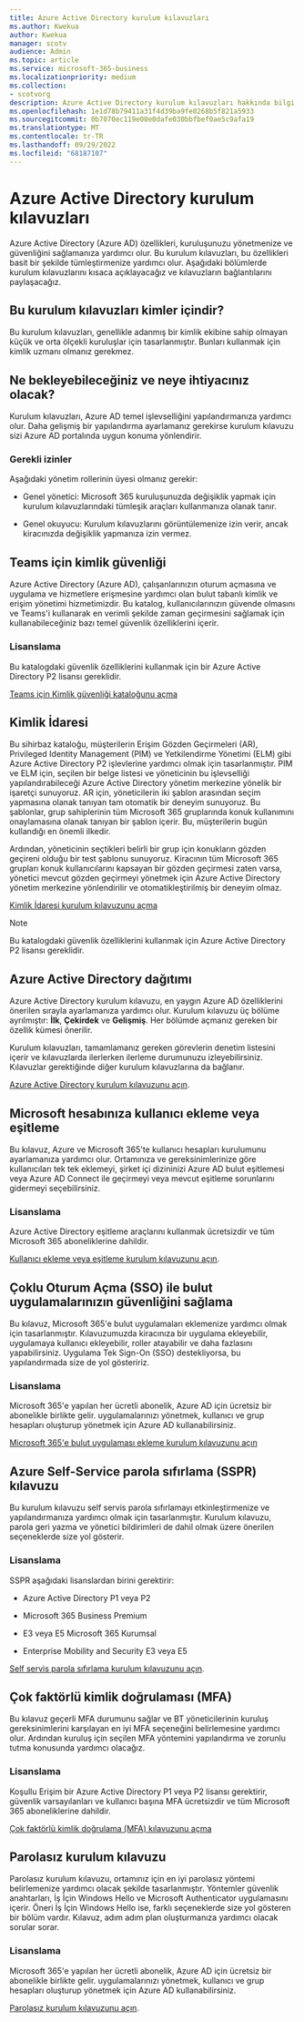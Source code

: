 ```yaml
---
title: Azure Active Directory kurulum kılavuzları
ms.author: Kwekua
author: Kwekua
manager: scotv
audience: Admin
ms.topic: article
ms.service: microsoft-365-business
ms.localizationpriority: medium
ms.collection:
- scotvorg
description: Azure Active Directory kurulum kılavuzları hakkında bilgi edinin.
ms.openlocfilehash: 1e1d78b79411a31f4d39ba9fe0268b5f821a5933
ms.sourcegitcommit: 0b7070ec119e00e0dafe030bbfbef0ae5c9afa19
ms.translationtype: MT
ms.contentlocale: tr-TR
ms.lasthandoff: 09/29/2022
ms.locfileid: "68187107"
---
```

# <a name="azure-active-directory-setup-guides"></a>Azure Active Directory kurulum kılavuzları

Azure Active Directory (Azure AD) özellikleri, kuruluşunuzu yönetmenize ve güvenliğini sağlamanıza yardımcı olur. Bu kurulum kılavuzları, bu özellikleri basit bir şekilde tümleştirmenize yardımcı olur. Aşağıdaki bölümlerde kurulum kılavuzlarını kısaca açıklayacağız ve kılavuzların bağlantılarını paylaşacağız.

## <a name="who-are-these-setup-guides-for"></a>Bu kurulum kılavuzları kimler içindir?

Bu kurulum kılavuzları, genellikle adanmış bir kimlik ekibine sahip olmayan küçük ve orta ölçekli kuruluşlar için tasarlanmıştır. Bunları kullanmak için kimlik uzmanı olmanız gerekmez.

## <a name="what-to-expect-and-what-youll-need"></a>Ne bekleyebileceğiniz ve neye ihtiyacınız olacak?

Kurulum kılavuzları, Azure AD temel işlevselliğini yapılandırmanıza yardımcı olur. Daha gelişmiş bir yapılandırma ayarlamanız gerekirse kurulum kılavuzu sizi Azure AD portalında uygun konuma yönlendirir.

### <a name="required-permissions"></a>Gerekli izinler

Aşağıdaki yönetim rollerinin üyesi olmanız gerekir:

- Genel yönetici: Microsoft 365 kuruluşunuzda değişiklik yapmak için kurulum kılavuzlarındaki tümleşik araçları kullanmanıza olanak tanır.

- Genel okuyucu: Kurulum kılavuzlarını görüntülemenize izin verir, ancak kiracınızda değişiklik yapmanıza izin vermez.

## <a name="identity-security-for-teams"></a>Teams için kimlik güvenliği

Azure Active Directory (Azure AD), çalışanlarınızın oturum açmasına ve uygulama ve hizmetlere erişmesine yardımcı olan bulut tabanlı kimlik ve erişim yönetimi hizmetimizdir.
Bu katalog, kullanıcılarınızın güvende olmasını ve Teams'i kullanarak en verimli şekilde zaman geçirmesini sağlamak için kullanabileceğiniz bazı temel güvenlik özelliklerini içerir.

### <a name="licensing"></a>Lisanslama

Bu katalogdaki güvenlik özelliklerini kullanmak için bir Azure Active Directory P2 lisansı gereklidir.

[Teams için Kimlik güvenliği kataloğunu açma](https://portal.office.com/AdminPortal/home?Q=azuredocs#/teamsidentity)

## <a name="identity-governance"></a>Kimlik İdaresi

Bu sihirbaz kataloğu, müşterilerin Erişim Gözden Geçirmeleri (AR), Privileged Identity Management (PIM) ve Yetkilendirme Yönetimi (ELM) gibi Azure Active Directory P2 işlevlerine yardımcı olmak için tasarlanmıştır. PIM ve ELM için, seçilen bir belge listesi ve yöneticinin bu işlevselliği yapılandırabileceği Azure Active Directory yönetim merkezine yönelik bir işaretçi sunuyoruz. AR için, yöneticilerin iki şablon arasından seçim yapmasına olanak tanıyan tam otomatik bir deneyim sunuyoruz. Bu şablonlar, grup sahiplerinin tüm Microsoft 365 gruplarında konuk kullanımını onaylamasına olanak tanıyan bir şablon içerir. Bu, müşterilerin bugün kullandığı en önemli ilkedir.  

Ardından, yöneticinin seçtikleri belirli bir grup için konukların gözden geçireni olduğu bir test şablonu sunuyoruz. Kiracının tüm Microsoft 365 grupları konuk kullanıcılarını kapsayan bir gözden geçirmesi zaten varsa, yönetici mevcut gözden geçirmeyi yönetmek için Azure Active Directory yönetim merkezine yönlendirilir ve otomatikleştirilmiş bir deneyim olmaz.

[Kimlik İdaresi kurulum kılavuzunu açma](https://admin.microsoft.com/adminportal/home?Q=azuredocs#/modernonboarding/identitygovernance)

> [!NOTE]
> Bu katalogdaki güvenlik özelliklerini kullanmak için Azure Active Directory P2 lisansı gereklidir.

## <a name="azure-active-directory-deployment"></a>Azure Active Directory dağıtımı  

Azure Active Directory kurulum kılavuzu, en yaygın Azure AD özelliklerini önerilen sırayla ayarlamanıza yardımcı olur. Kurulum kılavuzu üç bölüme ayrılmıştır: **İlk**, **Çekirdek** ve **Gelişmiş**. Her bölümde açmanız gereken bir özellik kümesi önerilir.

Kurulum kılavuzları, tamamlamanız gereken görevlerin denetim listesini içerir ve kılavuzlarda ilerlerken ilerleme durumunuzu izleyebilirsiniz. Kılavuzlar gerektiğinde diğer kurulum kılavuzlarına da bağlanır.

[Azure Active Directory kurulum kılavuzunu açın](https://admin.microsoft.com/adminportal/home?Q=azuredocs#/modernonboarding/azureadsetup).

## <a name="add-or-sync-users-to-your-microsoft-account"></a>Microsoft hesabınıza kullanıcı ekleme veya eşitleme  

Bu kılavuz, Azure ve Microsoft 365'te kullanıcı hesapları kurulumunu ayarlamanıza yardımcı olur. Ortamınıza ve gereksinimlerinize göre kullanıcıları tek tek eklemeyi, şirket içi dizininizi Azure AD bulut eşitlemesi veya Azure AD Connect ile geçirmeyi veya mevcut eşitleme sorunlarını gidermeyi seçebilirsiniz.

### <a name="licensing"></a>Lisanslama

Azure Active Directory eşitleme araçlarını kullanmak ücretsizdir ve tüm Microsoft 365 aboneliklerine dahildir.

[Kullanıcı ekleme veya eşitleme kurulum kılavuzunu açın](https://admin.microsoft.com/adminportal/home?Q=azuredocs#/modernonboarding/identitywizard).

## <a name="secure-your-cloud-apps-with-single-sign-on-sso"></a>Çoklu Oturum Açma (SSO) ile bulut uygulamalarınızın güvenliğini sağlama

Bu kılavuz, Microsoft 365'e bulut uygulamaları eklemenize yardımcı olmak için tasarlanmıştır. Kılavuzumuzda kiracınıza bir uygulama ekleyebilir, uygulamaya kullanıcı ekleyebilir, roller atayabilir ve daha fazlasını yapabilirsiniz.  Uygulama Tek Sign-On (SSO) destekliyorsa, bu yapılandırmada size de yol gösteririz.

### <a name="licensing"></a>Lisanslama

Microsoft 365'e yapılan her ücretli abonelik, Azure AD için ücretsiz bir abonelikle birlikte gelir. uygulamalarınızı yönetmek, kullanıcı ve grup hesapları oluşturup yönetmek için Azure AD kullanabilirsiniz.

[Microsoft 365'e bulut uygulaması ekleme kurulum kılavuzunu açın](https://portal.office.com/AdminPortal/home?Q=azuredocs#/azureadappintegration)

## <a name="azure-self-service-password-reset-sspr-guide"></a>Azure Self-Service parola sıfırlama (SSPR) kılavuzu

Bu kurulum kılavuzu self servis parola sıfırlamayı etkinleştirmenize ve yapılandırmanıza yardımcı olmak için tasarlanmıştır. Kurulum kılavuzu, parola geri yazma ve yönetici bildirimleri de dahil olmak üzere önerilen seçeneklerde size yol gösterir.

### <a name="licensing"></a>Lisanslama

SSPR aşağıdaki lisanslardan birini gerektirir:

- Azure Active Directory P1 veya P2

- Microsoft 365 Business Premium

- E3 veya E5 Microsoft 365 Kurumsal  

- Enterprise Mobility and Security E3 veya E5

[Self servis parola sıfırlama kurulum kılavuzunu açın](https://admin.microsoft.com/adminportal/home?Q=azuredocs#/modernonboarding/ssprsetup).

## <a name="multi-factor-authentication-mfa"></a>Çok faktörlü kimlik doğrulaması (MFA)

Bu kılavuz geçerli MFA durumunu sağlar ve BT yöneticilerinin kuruluş gereksinimlerini karşılayan en iyi MFA seçeneğini belirlemesine yardımcı olur. Ardından kuruluş için seçilen MFA yöntemini yapılandırma ve zorunlu tutma konusunda yardımcı olacağız.

### <a name="licensing"></a>Lisanslama

Koşullu Erişim bir Azure Active Directory P1 veya P2 lisansı gerektirir, güvenlik varsayılanları ve kullanıcı başına MFA ücretsizdir ve tüm Microsoft 365 aboneliklerine dahildir.

[Çok faktörlü kimlik doğrulama (MFA) kılavuzunu açma](https://admin.microsoft.com/adminportal/home?Q=azuredocs#/modernonboarding/mfasetupguide)

## <a name="the-passwordless-setup-guide"></a>Parolasız kurulum kılavuzu

Parolasız kurulum kılavuzu, ortamınız için en iyi parolasız yöntemi belirlemenize yardımcı olacak şekilde tasarlanmıştır. Yöntemler güvenlik anahtarları, İş İçin Windows Hello ve Microsoft Authenticator uygulamasını içerir. Öneri İş İçin Windows Hello ise, farklı seçeneklerde size yol gösteren bir bölüm vardır. Kılavuz, adım adım plan oluşturmanıza yardımcı olacak sorular sorar.

### <a name="licensing"></a>Lisanslama

Microsoft 365'e yapılan her ücretli abonelik, Azure AD için ücretsiz bir abonelikle birlikte gelir. uygulamalarınızı yönetmek, kullanıcı ve grup hesapları oluşturup yönetmek için Azure AD kullanabilirsiniz.

[Parolasız kurulum kılavuzunu açın](https://admin.microsoft.com/adminportal/home?Q=azuredocs#/modernonboarding/passwordlesssetup).
